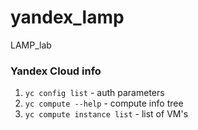 # yandex_lamp
LAMP_lab

### Yandex Cloud info 
1. `yc config list` - auth parameters
2. `yc compute --help` - compute info tree
3. `yc compute instance list` - list of VM's